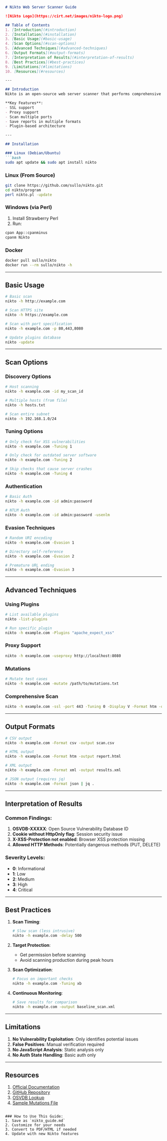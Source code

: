 ```markdown
# Nikto Web Server Scanner Guide

![Nikto Logo](https://cirt.net/images/nikto-logo.png)

## Table of Contents
1. [Introduction](#introduction)
2. [Installation](#installation)
3. [Basic Usage](#basic-usage)
4. [Scan Options](#scan-options)
5. [Advanced Techniques](#advanced-techniques)
6. [Output Formats](#output-formats)
7. [Interpretation of Results](#interpretation-of-results)
8. [Best Practices](#best-practices)
9. [Limitations](#limitations)
10. [Resources](#resources)

---

## Introduction
Nikto is an open-source web server scanner that performs comprehensive tests against web servers for multiple items.

**Key Features**:
- SSL support
- Proxy support
- Scan multiple ports
- Save reports in multiple formats
- Plugin-based architecture

---

## Installation

### Linux (Debian/Ubuntu)
```bash
sudo apt update && sudo apt install nikto
```

### Linux (From Source)
```bash
git clone https://github.com/sullo/nikto.git
cd nikto/program
perl nikto.pl -update
```

### Windows (via Perl)
1. Install Strawberry Perl
2. Run:
```cmd
cpan App::cpanminus
cpanm Nikto
```

### Docker
```bash
docker pull sullo/nikto
docker run --rm sullo/nikto -h
```

---

## Basic Usage

```bash
# Basic scan
nikto -h http://example.com

# Scan HTTPS site
nikto -h https://example.com

# Scan with port specification
nikto -h example.com -p 80,443,8080

# Update plugins database
nikto -update
```

---

## Scan Options

### Discovery Options
```bash
# Host scanning
nikto -h example.com -id my_scan_id

# Multiple hosts (from file)
nikto -h hosts.txt

# Scan entire subnet
nikto -h 192.168.1.0/24
```

### Tuning Options
```bash
# Only check for XSS vulnerabilities
nikto -h example.com -Tuning 1

# Only check for outdated server software
nikto -h example.com -Tuning 2

# Skip checks that cause server crashes
nikto -h example.com -Tuning 4
```

### Authentication
```bash
# Basic Auth
nikto -h example.com -id admin:password

# NTLM Auth
nikto -h example.com -id admin:password -usenlm
```

### Evasion Techniques
```bash
# Random URI encoding
nikto -h example.com -Evasion 1

# Directory self-reference
nikto -h example.com -Evasion 2

# Premature URL ending
nikto -h example.com -Evasion 3
```

---

## Advanced Techniques

### Using Plugins
```bash
# List available plugins
nikto -list-plugins

# Run specific plugin
nikto -h example.com -Plugins "apache_expect_xss"
```

### Proxy Support
```bash
nikto -h example.com -useproxy http://localhost:8080
```

### Mutations
```bash
# Mutate test cases
nikto -h example.com -mutate /path/to/mutations.txt
```

### Comprehensive Scan
```bash
nikto -h example.com -ssl -port 443 -Tuning 0 -Display V -Format htm -output scan_report.html
```

---

## Output Formats

```bash
# CSV output
nikto -h example.com -Format csv -output scan.csv

# HTML output
nikto -h example.com -Format htm -output report.html

# XML output
nikto -h example.com -Format xml -output results.xml

# JSON output (requires jq)
nikto -h example.com -Format json | jq .
```

---

## Interpretation of Results

### Common Findings:
1. **OSVDB-XXXXX**: Open Source Vulnerability Database ID
2. **Cookie without HttpOnly flag**: Session security issue
3. **X-XSS-Protection not enabled**: Browser XSS protection missing
4. **Allowed HTTP Methods**: Potentially dangerous methods (PUT, DELETE)

### Severity Levels:
- **0**: Informational
- **1**: Low
- **2**: Medium
- **3**: High
- **4**: Critical

---

## Best Practices

1. **Scan Timing**:
   ```bash
   # Slow scan (less intrusive)
   nikto -h example.com -delay 500
   ```

2. **Target Protection**:
   - Get permission before scanning
   - Avoid scanning production during peak hours

3. **Scan Optimization**:
   ```bash
   # Focus on important checks
   nikto -h example.com -Tuning xb
   ```

4. **Continuous Monitoring**:
   ```bash
   # Save results for comparison
   nikto -h example.com -output baseline_scan.xml
   ```

---

## Limitations

1. **No Vulnerability Exploitation**: Only identifies potential issues
2. **False Positives**: Manual verification required
3. **No JavaScript Analysis**: Static analysis only
4. **No Auth State Handling**: Basic auth only

---

## Resources

1. [Official Documentation](https://cirt.net/Nikto2)
2. [GitHub Repository](https://github.com/sullo/nikto)
3. [OSVDB Lookup](https://www.cvedetails.com/)
4. [Sample Mutations File](https://github.com/sullo/nikto/blob/master/program/mutations.txt)
```

### How to Use This Guide:
1. Save as `nikto_guide.md`
2. Customize for your needs
3. Convert to PDF/HTML if needed
4. Update with new Nikto features
